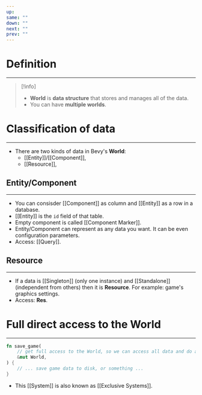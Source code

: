 ```yaml
---
up: 
same: ""
down: ""
next: ""
prev: ""
---
```


# Definition
---
> [!info] 
> - **World** is **data structure** that stores and manages all of the data.
> - You can have **multiple worlds**. 


# Classification of data
---
- There are two kinds of data in Bevy's **World**:
	- [[Entity]]/[[Component]],
	- [[Resource]],

## Entity/Component
---
- You can consisder [[Component]] as column and [[Entity]] as a row in a database.
- [[Entity]] is the `id` field of that table.
- Empty component is called [[Component Marker]].
- Entity/Component can represent as any data you want. It can be even configuration parameters.
- Access: [[Query]].

## Resource
---
- If a data is [[Singleton]] (only one instance) and [[Standalone]] (independent from others) then it is **Resource**. For example: game's graphics settings.
- Access: **Res**.

# Full direct access to the World
---
```rust
fn save_game( 
	// get full access to the World, so we can access all data and do anything world:
	&mut World, 
) { 
	// ... save game data to disk, or something ... 
}
```
- This [[System]] is also known as [[Exclusive Systems]].